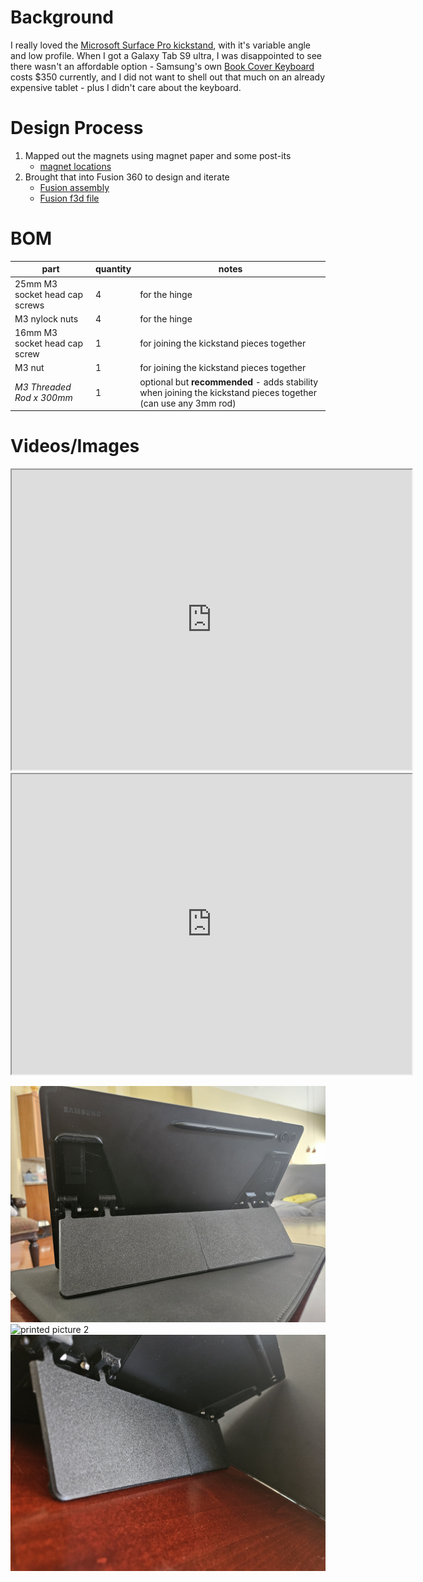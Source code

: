 # Background

I really loved the [Microsoft Surface Pro kickstand](https://drive.google.com/file/d/1GFqqAlzLuvgCJUin3ISS65RPwMl-3D0K/view?usp=sharing), with it's variable angle and low profile. When I got a Galaxy Tab S9 ultra, I was disappointed to see there wasn't an affordable option - Samsung's own [Book Cover Keyboard](https://www.samsung.com/us/mobile/mobile-accessories/tablets/galaxy-tab-s9-ultra-book-cover-keyboard-ef-dx915ubeguj/) costs $350 currently, and I did not want to shell out that much on an already expensive tablet - plus I didn't care about the keyboard.

# Design Process

1. Mapped out the magnets using magnet paper and some post-its
   - [magnet locations](media/s9-ultra-magnets.jpg)
2. Brought that into Fusion 360 to design and iterate
   - [Fusion assembly](https://a360.co/3OwZ8lM)
   - [Fusion f3d file](./galaxy-tab-s9-ultra-kickstand.f3d)

# BOM

| part                           | quantity | notes                                                                                                          |
| ------------------------------ | -------- | -------------------------------------------------------------------------------------------------------------- |
| 25mm M3 socket head cap screws | 4        | for the hinge                                                                                                  |
| M3 nylock nuts                 | 4        | for the hinge                                                                                                  |
| 16mm M3 socket head cap screw  | 1        | for joining the kickstand pieces together                                                                      |
| M3 nut                         | 1        | for joining the kickstand pieces together                                                                      |
| _M3 Threaded Rod x 300mm_      | 1        | optional but **recommended** - adds stability when joining the kickstand pieces together (can use any 3mm rod) |

# Videos/Images

<iframe src="https://drive.google.com/file/d/1G3xtUA_Z0Y2sHJu3z1j3H9Qrw46Rhgov/preview" width="640" height="480" allow="autoplay"></iframe>

<iframe src="https://drive.google.com/file/d/1GO41lvPYpuyF4cRh_Cl84gGd7RJG39y1/preview" width="640" height="480" allow="autoplay"></iframe>

![printed picture 1](img/20240202_122956.jpg)
![printed picture 2](img/20240202_122357.jpg)
![printed picture 3](img/20240202_122303.jpg)
